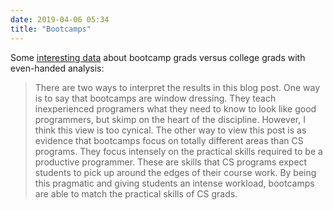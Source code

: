 ```yaml
---
date: 2019-04-06 05:34
title: "Bootcamps"
---
```


Some [interesting data](https://dev.to/triplebyte/bootcamps-vs-college-21cd)
about bootcamp grads versus college grads
with even-handed analysis:

> There are two ways to interpret the results in this blog post.
> One way is to say that bootcamps are window dressing.
> They teach inexperienced programers what they need to know to look like good programmers,
> but skimp on the heart of the discipline.
> However, I think this view is too cynical.
> The other way to view this post is as evidence that bootcamps focus on totally different areas than CS programs.
> They focus intensely on the practical skills required to be a productive programmer.
> These are skills that CS programs expect students to pick up around the edges of their course work.
> By being this pragmatic and giving students an intense workload, bootcamps are able to match the practical skills of CS grads.
